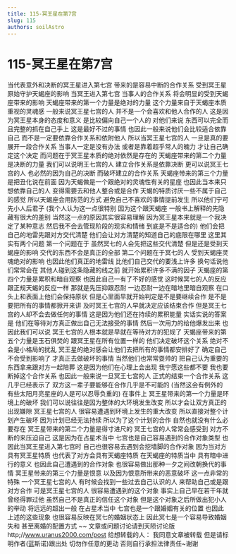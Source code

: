 ```yaml
---
title: 115-冥王星在第7宫
slug: 115
authors: soilAstro
---
```


# 115-冥王星在第7宫
当代表意外和决断的冥王星进入第七宫
带来的是容易中断的合作关系
受到冥王星原始守护天蝎座的影响
当冥王进入第七宫
当事人的合作关系
将会明显的受到天蝎座带来的影响
天蝎座带来的第一个力量是绝对的力量
这个力量来自于天蝎座本质重视的灵魂感
一般来说冥王星七宫的人
并不是一个会喜欢和他人合作的人
这是因为冥王星本身的态度和意义
是比较偏向自己一个人的
对他们来说
东西可以完全而且完整的抓在自己手上
这是最好不过的事情
也因此一般来说他们会比较适合依靠自己
而不是一定要依靠合作关系和依附他人
所以当冥王星七宫的人
一旦是真的要展开一段合作关系
当事人一定是没有办法
或者是靠着超乎常人的魄力
才让自己确定这个决定
而问题在于冥王星本质的绝对依然是存在的
天蝎座带来的第二个力量是决断的力量
我们可以说明王七宫的人
建立合作关系是依靠决断
更可以说冥王七宫的人
也必然的因为自己的决断
而破坏建立的合作关系
天蝎座带来的第三个力量是把丑化说在前面
因为天蝎做是一个跟绝对的灵魂性有关的星座
也因此当本来只想依靠自己的人
变得需要去和他人整合或是合作
天蝎的特质讨厌一些不属于自己的感觉
所以天蝎座会用防范的方式
避免自己不喜欢的事情提前发生
所以他们宁可先小人后君子
(我个人认为这一点很特别
因为这个跟天蝎座
一般书上解释的先隐藏有很大的差别
当然这一点的原因其实很容易理解
因为冥王星本来就是一个我决定了某种意志
然后我不会去管现阶段的现实和情绪
到底是不是适合的)
他们会把自己的地雷先跟对方交代清楚
他们会让对方清楚的知道自己的底限在哪里
这里其实有两个问题
第一个问题在于
虽然冥七的人会先把这些交代清楚
但是还是受到天蝎座的影响
交代的东西不会是真正的全部
第二个问题在于冥七的人
受到天蝎座灵魂绝对的影响
也因此他们真正的地雷线
比他们自己交代的要浅上许多
换句话说他们常常会在
其他人碰到这条隐藏的线之前
就开始累积许多不满的因子
天蝎座的第四个力量是累积和暗自观察
也因此自己一有了不好的感觉
这时候冥七的人的反应跟正规天蝎的反应一样
那就是先压抑跟忍耐
一边忍耐一边在暗地里暗自观察
在口头上和表面上他们会保持原状
但是心里面早就开始判定是不是要继续合作
是不是要把所有的事情都掀开来讲
及时冥王七宫的人早就决定应该结束合作
但是冥王七宫的人却不会去做任何的事情
这是因为他们还在持续的累积能量
实话实说的答案是
他们在等待对方真正做出自己无法接受的事情
然后一次用力的给他爆发出来
也因此我们可以说
冥王七宫的人根本就是早就在等待对方的犯规了
天蝎座带来的第五个力量是玉石俱焚的
跟冥王星在所有位置一样的
他们决定破坏这个关系
绝对不会是小格局的扰乱
冥王星的绝对感会让他们去把所有的事情都安排好了
确定自己不会受到影响了
才真正去做破坏的事情
当然他们也常常耍帅的
把自己认为重要的东西拿来跟对方一起陪葬
这是因为他们在心理上会出现
我宁愿这些都不要
我也要断掉这个合作关系
也因此一般来说一旦冥王七宫的人
正式的结束一个合作关系
这几乎已经表示了
双方这一辈子要能够在合作几乎是不可能的
(当然这会有例外的
有些太阳月亮星座的人是可以忍辱负重的)
在事件上
冥王星带来的第一个力量是环境上的破坏
我们可以说往往是因为整体的大环境发生改变
所以才会让双方真正的出现嫌隙
冥王星七宫的人
很容易遭遇到环境上发生的重大改变
所以直接对整个计划产生破坏
因为计划已经无法持续
所以为了这个计划的合作
自然也就没有什么必要存在
冥王星带来的第二个力量是得寸进尺的
冥王七宫的人常常会感受到
对方不断的来压迫自己
这是因为在占星术当中
七宫也是自己容易遇到的合作对象类型
也因此当冥王星进入第七宫时
自己也很容易去遇到会挖墙脚的合作对象
因为当对方具有冥王星特质
也代表了对方会具有天蝎座特质
在天蝎座的特质当中
具有暗中进行的意义
也因此自己遭遇到的合作对象
也很容易做出那种一夕之间改朝换代的事情
冥王星带来的第三个力量是恨意
以及因为恨意所带来的恶意破坏
这一点非常的特殊
一个冥王星七宫的人
有时候会找到一些过去自己认识的人
来帮助自己或是跟对方合作
可是冥王星七宫的人
很容易遭遇到的这个对象
事实上自己早在若干年就曾经得罪过他
虽然自己不是真正的信任这个对象
但是这个对象之后所做出犯小人的举动
将远远的超出一般
在占星术当中
七宫也是一个跟婚姻有关的位置
也因此上述的这些现象
也很容易反映在冥七的婚姻状态上
因此冥七是一个容易导致婚姻失和
甚至离婚的配置方式
~~
文章或问题讨论请到天陨讨论版
http;//www.uranus2000.com/post
给想转载的人：
我同意文章被转载
但是请标明作者(蓝斯诺)跟出处
切勿作任意的更动
否则自行承担法律责任~谢谢
  